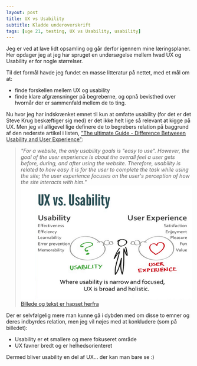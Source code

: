 ```yaml
---
layout: post
title: UX vs Usability
subtitle: Kladde underoverskrift
tags: [uge 21, testing, UX vs Usability, usability]
---
```


Jeg er ved at lave lidt opsamling og går derfor igennem mine læringsplaner.  Her opdager jeg at jeg har spruget en undersøgelse mellem hvad UX og Usability er for nogle størrelser.

Til det formål havde jeg fundet en masse litteratur på nettet, med et mål om at:
- finde forskellen mellem UX og usability
- finde klare afgrænsninger på begreberne, og opnå bevisthed over hvornår der er sammenfald mellem de to ting.

Nu hvor jeg har indskrænket emnet til kun at omfatte usability (for det er det Steve Krug beskæftiger sig med) er det ikke helt lige så relevant at kigge på UX. Men jeg vil alligevel lige definere de to begrebers relation på baggrund af den nederste artikel i listen, ["The ultimate Guide - Difference Betweeen Usability and User Experience"](https://www.mockplus.com/blog/post/difference-between-usability-and-user-experience):

> _"For a website, the only usability goals is "easy to use". However, the goal of the user experience is about the overall feel a user gets before, during, and after using the website. Therefore, usability is related to how easy it is for the user to complete the task while using the site; the user experience focuses on the user's perception of how the site interacts with him."_
![](/img/uxusa.png)
> [Billede og tekst er hapset herfra](https://www.mockplus.com/blog/post/difference-between-usability-and-user-experience)

Der er selvfølgelig mere man kunne gå i dybden med om disse to emner og deres indbyrdes relation, men jeg vil nøjes med at konkludere (som på billedet):
- Usability er et smallere og mere fokuseret område
- UX favner bredt og er helhedsorienteret

Dermed bliver usability en del af UX... der kan man bare se :)
